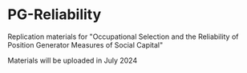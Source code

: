 # PG-Reliability
Replication materials for "Occupational Selection and the Reliability of Position Generator Measures of Social Capital"

Materials will be uploaded in July 2024
